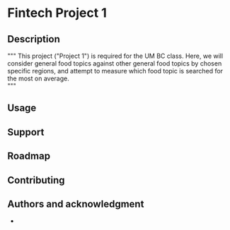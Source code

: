 # Fintech Project 1
## Description
"""
This project ("Project 1") is required for the UM BC class. Here, we will consider general food topics against other general food topics by chosen specific regions, and attempt to measure which food topic is searched for the most on average.   
"""

## Usage

## Support

## Roadmap

## Contributing

## Authors and acknowledgment

+
